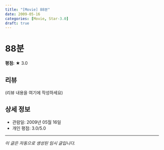 ```yaml
---
title: "[Movie] 88분"
date: 2009-05-16
categories: [Movie, Star-3.0]
draft: true
---
```


# 88분

**평점:** ★ 3.0

## 리뷰

(리뷰 내용을 여기에 작성하세요)

## 상세 정보

- 관람일: 2009년 05월 16일
- 개인 평점: 3.0/5.0

---

*이 글은 자동으로 생성된 임시 글입니다.*
